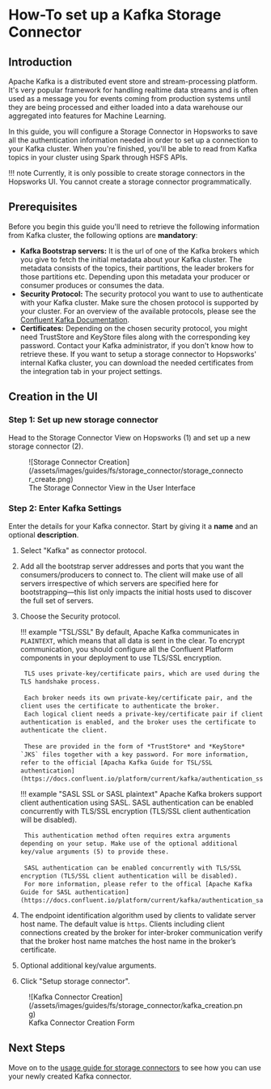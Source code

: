 # How-To set up a Kafka Storage Connector

## Introduction

Apache Kafka is a distributed event store and stream-processing platform. It's very popular framework for handling realtime data streams and is often used as a message you for events coming from production systems until they are being processed and either loaded into a data warehouse our aggregated into features for Machine Learning.

In this guide, you will configure a Storage Connector in Hopsworks to save all the authentication information needed in order to set up a connection to your Kafka cluster.
When you're finished, you'll be able to read from Kafka topics in your cluster using Spark through HSFS APIs.

!!! note
    Currently, it is only possible to create storage connectors in the Hopsworks UI. You cannot create a storage connector programmatically.

## Prerequisites

Before you begin this guide you'll need to retrieve the following information from Kafka cluster, the following options are **mandatory**:

- **Kafka Bootstrap servers:** It is the url of one of the Kafka brokers which you give to fetch the initial metadata about your Kafka cluster. The metadata consists of the topics, their partitions, the leader brokers for those partitions etc. Depending upon this metadata your producer or consumer produces or consumes the data.
- **Security Protocol:** The security protocol you want to use to authenticate with your Kafka cluster. Make sure the chosen protocol is supported by your cluster. For an overview of the available protocols, please see the [Confluent Kafka Documentation](https://docs.confluent.io/platform/current/kafka/overview-authentication-methods.html).
- **Certificates:** Depending on the chosen security protocol, you might need TrustStore and KeyStore files along with the corresponding key password. Contact your Kafka administrator, if you don't know how to retrieve these. If you want to setup a storage connector to Hopsworks' internal Kafka cluster, you can download the needed certificates from the integration tab in your project settings.

## Creation in the UI
### Step 1: Set up new storage connector

Head to the Storage Connector View on Hopsworks (1) and set up a new storage connector (2).

<figure markdown>
  ![Storage Connector Creation](/assets/images/guides/fs/storage_connector/storage_connector_create.png)
  <figcaption>The Storage Connector View in the User Interface</figcaption>
</figure>

### Step 2: Enter Kafka Settings

Enter the details for your Kafka connector. Start by giving it a **name** and an optional **description**.

1. Select "Kafka" as connector protocol.
2. Add all the bootstrap server addresses and ports that you want the consumers/producers to connect to. The client will make use of all servers irrespective of which servers are specified here for bootstrapping—this list only impacts the initial hosts used to discover the full set of servers.
3. Choose the Security protocol.

    !!! example "TSL/SSL"
        By default, Apache Kafka communicates in `PLAINTEXT`, which means that all data is sent in the clear. To encrypt communication, you should configure all the Confluent Platform components in your deployment to use TLS/SSL encryption.

        TLS uses private-key/certificate pairs, which are used during the TLS handshake process.

        Each broker needs its own private-key/certificate pair, and the client uses the certificate to authenticate the broker.
        Each logical client needs a private-key/certificate pair if client authentication is enabled, and the broker uses the certificate to authenticate the client.

        These are provided in the form of *TrustStore* and *KeyStore* `JKS` files together with a key password. For more information, refer to the official [Apacha Kafka Guide for TSL/SSL authentication](https://docs.confluent.io/platform/current/kafka/authentication_ssl.html).

    !!! example "SASL SSL or SASL plaintext"
        Apache Kafka brokers support client authentication using SASL. SASL authentication can be enabled concurrently with TLS/SSL encryption (TLS/SSL client authentication will be disabled).

        This authentication method often requires extra arguments depending on your setup. Make use of the optional additional key/value arguments (5) to provide these.

        SASL authentication can be enabled concurrently with TLS/SSL encryption (TLS/SSL client authentication will be disabled).
        For more information, please refer to the offical [Apache Kafka Guide for SASL authentication](https://docs.confluent.io/platform/current/kafka/authentication_sasl/index.html).



4. The endpoint identification algorithm used by clients to validate server host name. The default value is `https`. Clients including client connections created by the broker for inter-broker communication verify that the broker host name matches the host name in the broker’s certificate.
5. Optional additional key/value arguments.
6. Click "Setup storage connector".

<figure markdown>
  ![Kafka Connector Creation](/assets/images/guides/fs/storage_connector/kafka_creation.png)
  <figcaption>Kafka Connector Creation Form</figcaption>
</figure>

## Next Steps

Move on to the [usage guide for storage connectors](../usage.md) to see how you can use your newly created Kafka connector.